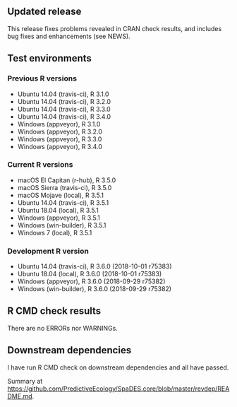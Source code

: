 ## Updated release

This release fixes problems revealed in CRAN check results, and includes bug fixes and enhancements (see NEWS).

## Test environments

### Previous R versions
* Ubuntu 14.04     (travis-ci), R 3.1.0
* Ubuntu 14.04     (travis-ci), R 3.2.0
* Ubuntu 14.04     (travis-ci), R 3.3.0
* Ubuntu 14.04     (travis-ci), R 3.4.0
* Windows           (appveyor), R 3.1.0
* Windows           (appveyor), R 3.2.0
* Windows           (appveyor), R 3.3.0
* Windows           (appveyor), R 3.4.0

### Current R versions
* macOS El Capitan     (r-hub), R 3.5.0
* macOS Sierra     (travis-ci), R 3.5.0
* macOS Mojave         (local), R 3.5.1
* Ubuntu 14.04     (travis-ci), R 3.5.1
* Ubuntu 18.04         (local), R 3.5.1
* Windows           (appveyor), R 3.5.1
* Windows        (win-builder), R 3.5.1
* Windows 7            (local), R 3.5.1

### Development R version
* Ubuntu 14.04     (travis-ci), R 3.6.0 (2018-10-01 r75383)
* Ubuntu 18.04         (local), R 3.6.0 (2018-10-01 r75383)
* Windows           (appveyor), R 3.6.0 (2018-09-29 r75382)
* Windows        (win-builder), R 3.6.0 (2018-09-29 r75382)

## R CMD check results

There are no ERRORs nor WARNINGs.

## Downstream dependencies

I have run R CMD check on downstream dependencies and all have passed.

Summary at https://github.com/PredictiveEcology/SpaDES.core/blob/master/revdep/README.md.
